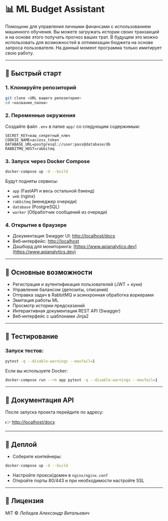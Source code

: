 # 📊 ML Budget Assistant

Помощник для управления личными финансами с использованием машинного обучения. Вы можете загружать истории своих транзакций и на основе этого получать прогноз ваших трат. В будущем это можно использовать для возможностей в оптимизации бюджета на основе запроса пользователя. На данный момент программа только имитирует свою работу.  

---

## 🚀 Быстрый старт

### 1. Клонируйте репозиторий

```bash
git clone <URL вашего репозитория>
cd <название_папки>
```

### 2. Переменные окружения

Создайте файл `.env` в папке `app/` со следующим содержимым:

```
SECRET_KEY=ваш_секретный_ключ  
COOKIE_NAME=access_token  
DATABASE_URL=postgresql://user:pass@database/db  
RABBITMQ_HOST=rabbitmq  
```

### 3. Запуск через Docker Compose

```bash
docker-compose up -d --build
```

Будут подняты сервисы:
- `app` (FastAPI и весь остальной бэкенд)
- `web` (nginx)
- `rabbitmq` (менеджер очереди)
- `database` (PostgreSQL)
- `worker` (Обработчик сообщений из очереди)

### 4. Открытие в браузере

- Документация Swagger UI: [http://localhost/docs](http://localhost/docs)  
- Веб‑интерфейс: [http://localhost](http://localhost)
- Дашборд для мониторинга: [https://www.apianalytics.dev](https://www.apianalytics.dev)

---

## 🎯 Основные возможности

- Регистрация и аутентификация пользователей (JWT + куки)
- Управление балансом (депозиты, списания)
- Отправка задач в RabbitMQ и асинхронная обработка воркерами
- Эмитация работы ML
- Просмотр истории предсказаний
- Интерактивная документация REST API (Swagger)
- Веб‑интерфейс с шаблонами Jinja2

---

## 🧪 Тестирование

### Запуск тестов:

```bash
pytest -q --disable-warnings --maxfail=1
```

Если вы используете Docker:

```bash
docker-compose run --rm app pytest -q --disable-warnings --maxfail=1
```

---

## 📝 Документация API

После запуска проекта перейдите по адресу:

👉 [http://localhost/docs](http://localhost/docs)

---

## 🚀 Деплой

- Соберите контейнеры:

```bash
docker-compose up -d --build
```

- Настройте прокси/домен в `nginx/nginx.conf`
- Откройте порты 80/443 и при необходимости настройте SSL

---

## 📄 Лицензия

MIT © *Лебедев Александр Витальевич*